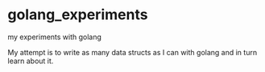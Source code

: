 # golang_experiments
my experiments with golang

My attempt is to write as many data structs as I can with golang and in turn learn about it. 
